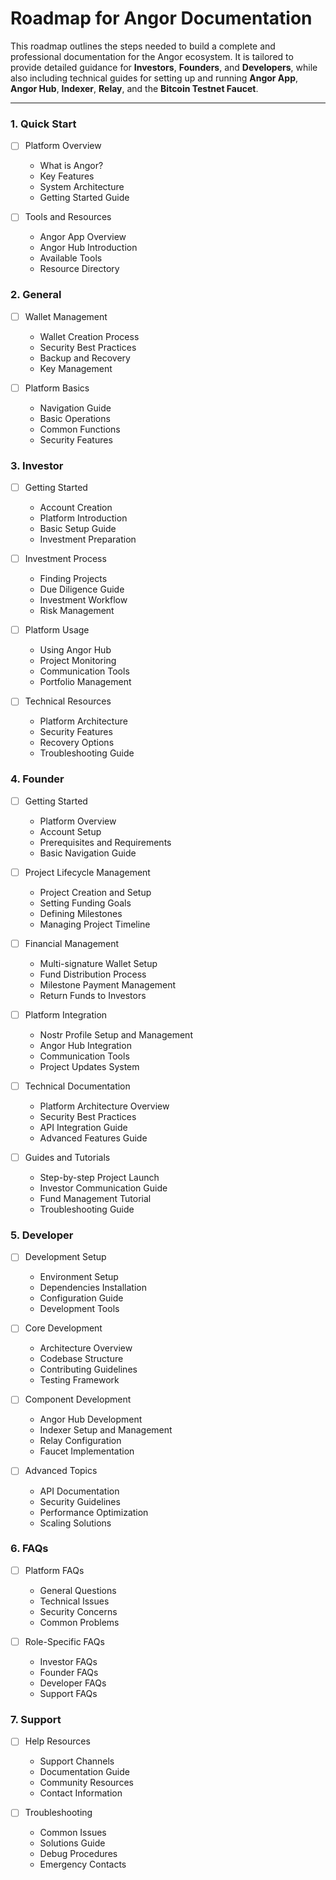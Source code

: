 # Roadmap for Angor Documentation

This roadmap outlines the steps needed to build a complete and professional documentation for the Angor ecosystem. It is tailored to provide detailed guidance for **Investors**, **Founders**, and **Developers**, while also including technical guides for setting up and running **Angor App**, **Angor Hub**, **Indexer**, **Relay**, and the **Bitcoin Testnet Faucet**.

---

### 1. **Quick Start**
- [ ] Platform Overview
  - What is Angor?
  - Key Features
  - System Architecture
  - Getting Started Guide

- [ ] Tools and Resources
  - Angor App Overview
  - Angor Hub Introduction
  - Available Tools
  - Resource Directory

### 2. **General**
- [ ] Wallet Management
  - Wallet Creation Process
  - Security Best Practices
  - Backup and Recovery
  - Key Management

- [ ] Platform Basics
  - Navigation Guide
  - Basic Operations
  - Common Functions
  - Security Features

### 3. **Investor**
- [ ] Getting Started
  - Account Creation
  - Platform Introduction
  - Basic Setup Guide
  - Investment Preparation

- [ ] Investment Process
  - Finding Projects
  - Due Diligence Guide
  - Investment Workflow
  - Risk Management

- [ ] Platform Usage
  - Using Angor Hub
  - Project Monitoring
  - Communication Tools
  - Portfolio Management

- [ ] Technical Resources
  - Platform Architecture
  - Security Features
  - Recovery Options
  - Troubleshooting Guide

### 4. **Founder**
- [ ] Getting Started
  - Platform Overview
  - Account Setup
  - Prerequisites and Requirements
  - Basic Navigation Guide
  
- [ ] Project Lifecycle Management
  - Project Creation and Setup
  - Setting Funding Goals
  - Defining Milestones
  - Managing Project Timeline
  
- [ ] Financial Management
  - Multi-signature Wallet Setup
  - Fund Distribution Process
  - Milestone Payment Management
  - Return Funds to Investors
  
- [ ] Platform Integration
  - Nostr Profile Setup and Management
  - Angor Hub Integration
  - Communication Tools
  - Project Updates System
  
- [ ] Technical Documentation
  - Platform Architecture Overview
  - Security Best Practices
  - API Integration Guide
  - Advanced Features Guide
  
- [ ] Guides and Tutorials
  - Step-by-step Project Launch
  - Investor Communication Guide
  - Fund Management Tutorial
  - Troubleshooting Guide

### 5. **Developer**
- [ ] Development Setup
  - Environment Setup
  - Dependencies Installation
  - Configuration Guide
  - Development Tools

- [ ] Core Development
  - Architecture Overview
  - Codebase Structure
  - Contributing Guidelines
  - Testing Framework

- [ ] Component Development
  - Angor Hub Development
  - Indexer Setup and Management
  - Relay Configuration
  - Faucet Implementation

- [ ] Advanced Topics
  - API Documentation
  - Security Guidelines
  - Performance Optimization
  - Scaling Solutions

### 6. **FAQs**
- [ ] Platform FAQs
  - General Questions
  - Technical Issues
  - Security Concerns
  - Common Problems

- [ ] Role-Specific FAQs
  - Investor FAQs
  - Founder FAQs
  - Developer FAQs
  - Support FAQs

### 7. **Support**
- [ ] Help Resources
  - Support Channels
  - Documentation Guide
  - Community Resources
  - Contact Information

- [ ] Troubleshooting
  - Common Issues
  - Solutions Guide
  - Debug Procedures
  - Emergency Contacts
